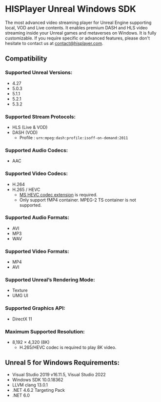 # HISPlayer Unreal Windows SDK
The most advanced video streaming player for Unreal Engine supporting local, VOD and Live contents. It enables premium DASH and HLS video streaming inside your Unreal games and metaverses on Windows.
It is fully customizable. If you require specific or advanced features, please don't hesitate to contact us at [contact@hisplayer.com](mailto:contact@hisplayer.com).


## Compatibility
### Supported Unreal Versions: 
  * 4.27
  * 5.0.3
  * 5.1.1
  * 5.2.1
  * 5.3.2

### Supported Stream Protocols: 
  * HLS (Live & VOD)
  * DASH (VOD)
    * Profile : `urn:mpeg:dash:profile:isoff-on-demand:2011`

### Supported Audio Codecs:
  * AAC

### Supported Video Codecs:
  * H.264
  * H.265 / HEVC
    * [MS HEVC codec extension](https://apps.microsoft.com/store/detail/hevc-video-extensions/9NMZLZ57R3T7) is required.
    * Only support fMP4 container. MPEG-2 TS container is not supported.

### Supported Audio Formats:
  * AVI
  * MP3
  * WAV

### Supported Video Formats:
  * MP4
  * AVI

### Supported Unreal’s Rendering Mode: 
  * Texture
  * UMG UI

### Supported Graphics API:
  * DirectX 11

### Maximum Supported Resolution:
  * 8,192 × 4,320 (8K)
    * H.265/HEVC codec is required to play 8K video.

## Unreal 5 for Windows Requirements:
  * Visual Studio 2019 v16.11.5, Visual Studio 2022
  * Windows SDK 10.0.18362
  * LLVM clang 13.0.1
  * .NET 4.6.2 Targeting Pack
  * .NET 6.0
